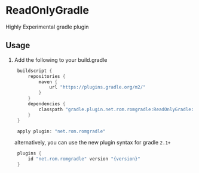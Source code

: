 # ReadOnlyGradle
Highly Experimental gradle plugin

Usage
----

1. Add the following to your build.gradle

   ```groovy
	buildscript {
  		repositories {
    		maven {
      			url "https://plugins.gradle.org/m2/"
    		}
  		}
  		dependencies {
    		classpath "gradle.plugin.net.rom.romgradle:ReadOnlyGradle:{version}"
  		}
	}

	apply plugin: "net.rom.romgradle"
   ```
   alternatively, you can use the new plugin syntax for gradle `2.1+`
   ```groovy
	plugins {
		id "net.rom.romgradle" version "{version}"
	}
   ```

